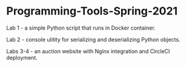 # Programming-Tools-Spring-2021

Lab 1 - a simple Python script that runs in Docker container.

Lab 2 - console ulitity for serializing and deserializing Python objects.

Labs 3-4 - an auction website with Nginx integration and CircleCI deployment.
